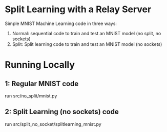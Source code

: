 # Split Learning with a Relay Server

Simple MNIST Machine Learning code in three ways: 
1. Normal: sequential code to train and test an MNIST model (no split, no sockets)
2. Split: Split learning code to train and test an MNIST model (no sockets)

# Running Locally

## 1: Regular MNIST code

run src/no_split/mnist.py

## 2: Split Learning (no sockets) code

run src/split_no_socket/splitlearning_mnist.py

